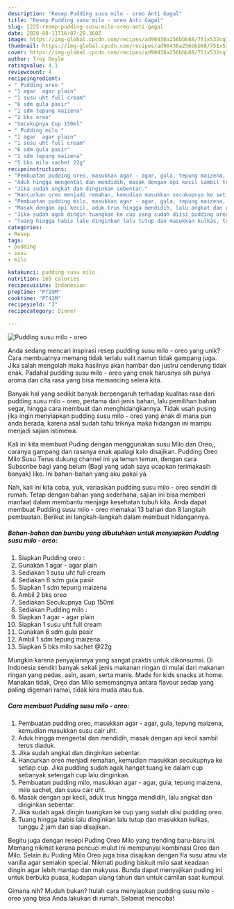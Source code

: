 ```yaml
---
description: "Resep Pudding susu milo - oreo Anti Gagal"
title: "Resep Pudding susu milo - oreo Anti Gagal"
slug: 2225-resep-pudding-susu-milo-oreo-anti-gagal
date: 2020-08-11T16:07:29.360Z
image: https://img-global.cpcdn.com/recipes/ad90436a256bbb88/751x532cq70/pudding-susu-milo-oreo-foto-resep-utama.jpg
thumbnail: https://img-global.cpcdn.com/recipes/ad90436a256bbb88/751x532cq70/pudding-susu-milo-oreo-foto-resep-utama.jpg
cover: https://img-global.cpcdn.com/recipes/ad90436a256bbb88/751x532cq70/pudding-susu-milo-oreo-foto-resep-utama.jpg
author: Troy Doyle
ratingvalue: 4.1
reviewcount: 4
recipeingredient:
- " Pudding oreo "
- "1 agar  agar plain"
- "1 susu uht full cream"
- "6 sdm gula pasir"
- "1 sdm tepung maizena"
- "2 bks oreo"
- "Secukupnya Cup 150ml"
- " Pudding milo "
- "1 agar  agar plain"
- "1 susu uht full cream"
- "6 sdm gula pasir"
- "1 sdm tepung maizena"
- "5 bks milo sachet 22g"
recipeinstructions:
- "Pembuatan pudding oreo, masukkan agar - agar, gula, tepung maizena, kemudian masukkan susu cair uht."
- "Aduk hingga mengental dan mendidih, masak dengan api kecil sambil terus diaduk."
- "Jika sudah angkat dan dinginkan sebentar."
- "Hancurkan oreo menjadi remahan, kemudian masukkan secukupnya ke setiap cup. Jika pudding sudah agak hangat tuang ke dalam cup sebanyak setengah cup lalu dinginkan."
- "Pembuatan pudding milo, masukkan agar - agar, gula, tepung maizena, milo sachet, dan susu cair uht."
- "Masak dengan api kecil, aduk trus hingga mendidih, lalu angkat dan dinginkan sebentar."
- "Jika sudah agak dingin tuangkan ke cup yang sudah diisi pudding oreo."
- "Tuang hingga habis lalu dinginkan lalu tutup dan masukkan kulkas, tunggu 2 jam dan siap disajikan."
categories:
- Resep
tags:
- pudding
- susu
- milo

katakunci: pudding susu milo 
nutrition: 169 calories
recipecuisine: Indonesian
preptime: "PT29M"
cooktime: "PT42M"
recipeyield: "3"
recipecategory: Dinner

---
```



![Pudding susu milo - oreo](https://img-global.cpcdn.com/recipes/ad90436a256bbb88/751x532cq70/pudding-susu-milo-oreo-foto-resep-utama.jpg)

Anda sedang mencari inspirasi resep pudding susu milo - oreo yang unik? Cara membuatnya memang tidak terlalu sulit namun tidak gampang juga. Jika salah mengolah maka hasilnya akan hambar dan justru cenderung tidak enak. Padahal pudding susu milo - oreo yang enak harusnya sih punya aroma dan cita rasa yang bisa memancing selera kita.

Banyak hal yang sedikit banyak berpengaruh terhadap kualitas rasa dari pudding susu milo - oreo, pertama dari jenis bahan, lalu pemilihan bahan segar, hingga cara membuat dan menghidangkannya. Tidak usah pusing jika ingin menyiapkan pudding susu milo - oreo yang enak di mana pun anda berada, karena asal sudah tahu triknya maka hidangan ini mampu menjadi sajian istimewa.

Kali ini kita membuat Puding dengan menggunakan susu Milo dan Oreo,, caranya gampang dan rasanya enak apalagi kalo disajikan. Pudding Oreo Milo Susu Terus dukung channel ini ya teman teman, dengan cara Subscribe bagi yang belum (Bagi yang udah saya ucapkan terimakasih banyak) like. Ini bahan-bahan yang aku pakai ya.


Nah, kali ini kita coba, yuk, variasikan pudding susu milo - oreo sendiri di rumah. Tetap dengan bahan yang sederhana, sajian ini bisa memberi manfaat dalam membantu menjaga kesehatan tubuh kita. Anda dapat membuat Pudding susu milo - oreo memakai 13 bahan dan 8 langkah pembuatan. Berikut ini langkah-langkah dalam membuat hidangannya.

<!--inarticleads1-->

##### Bahan-bahan dan bumbu yang dibutuhkan untuk menyiapkan Pudding susu milo - oreo:

1. Siapkan  Pudding oreo :
1. Gunakan 1 agar - agar plain
1. Sediakan 1 susu uht full cream
1. Sediakan 6 sdm gula pasir
1. Siapkan 1 sdm tepung maizena
1. Ambil 2 bks oreo
1. Sediakan Secukupnya Cup 150ml
1. Sediakan  Pudding milo :
1. Siapkan 1 agar - agar plain
1. Siapkan 1 susu uht full cream
1. Gunakan 6 sdm gula pasir
1. Ambil 1 sdm tepung maizena
1. Siapkan 5 bks milo sachet @22g


Mungkin karena penyajiannya yang sangat praktis untuk dikonsumsi. Di Indonesia sendiri banyak sekali jenis makanan ringan di mulai dari makanan ringan yang pedas, asin, asam, serta manis. Made for kids snacks at home. Manakan tidak, Oreo dan Milo sememangnya antara flavour sedap yang paling digemari ramai, tidak kira muda atau tua. 

<!--inarticleads2-->

##### Cara membuat Pudding susu milo - oreo:

1. Pembuatan pudding oreo, masukkan agar - agar, gula, tepung maizena, kemudian masukkan susu cair uht.
1. Aduk hingga mengental dan mendidih, masak dengan api kecil sambil terus diaduk.
1. Jika sudah angkat dan dinginkan sebentar.
1. Hancurkan oreo menjadi remahan, kemudian masukkan secukupnya ke setiap cup. Jika pudding sudah agak hangat tuang ke dalam cup sebanyak setengah cup lalu dinginkan.
1. Pembuatan pudding milo, masukkan agar - agar, gula, tepung maizena, milo sachet, dan susu cair uht.
1. Masak dengan api kecil, aduk trus hingga mendidih, lalu angkat dan dinginkan sebentar.
1. Jika sudah agak dingin tuangkan ke cup yang sudah diisi pudding oreo.
1. Tuang hingga habis lalu dinginkan lalu tutup dan masukkan kulkas, tunggu 2 jam dan siap disajikan.


Begitu juga dengan resepi Puding Oreo Milo yang trending baru-baru ini. Memang nikmat kerana pencuci mulut ini mempunyai kombinasi Oreo dan Milo. Selain itu Puding Milo Oreo juga bisa disajikan dengan fla susu atau vla vanilla agar semakin special. Nikmati puding biskuit milo saat keadaan dingin agar lebih mantap dan makyuss. Bunda dapat menyajikan puding ini untuk berbuka puasa, kudapan ulang tahun dan untuk camilan saat kumpul. 

Gimana nih? Mudah bukan? Itulah cara menyiapkan pudding susu milo - oreo yang bisa Anda lakukan di rumah. Selamat mencoba!
